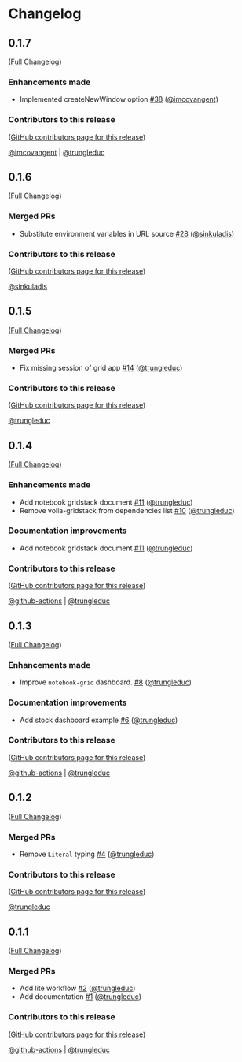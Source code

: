 # Changelog

<!-- <START NEW CHANGELOG ENTRY> -->

## 0.1.7

([Full Changelog](https://github.com/trungleduc/jupyter_app_launcher/compare/v0.1.6...3421979a03ce58c28bccd84694c558594d956a7d))

### Enhancements made

- Implemented createNewWindow option [#38](https://github.com/trungleduc/jupyter_app_launcher/pull/38) ([@imcovangent](https://github.com/imcovangent))

### Contributors to this release

([GitHub contributors page for this release](https://github.com/trungleduc/jupyter_app_launcher/graphs/contributors?from=2023-04-25&to=2023-08-22&type=c))

[@imcovangent](https://github.com/search?q=repo%3Atrungleduc%2Fjupyter_app_launcher+involves%3Aimcovangent+updated%3A2023-04-25..2023-08-22&type=Issues) | [@trungleduc](https://github.com/search?q=repo%3Atrungleduc%2Fjupyter_app_launcher+involves%3Atrungleduc+updated%3A2023-04-25..2023-08-22&type=Issues)

<!-- <END NEW CHANGELOG ENTRY> -->

## 0.1.6

([Full Changelog](https://github.com/trungleduc/jupyter_app_launcher/compare/v0.1.5...1633002852cafdc3bd97165e86bab9967f3474c4))

### Merged PRs

- Substitute environment variables in URL source [#28](https://github.com/trungleduc/jupyter_app_launcher/pull/28) ([@sinkuladis](https://github.com/sinkuladis))

### Contributors to this release

([GitHub contributors page for this release](https://github.com/trungleduc/jupyter_app_launcher/graphs/contributors?from=2022-10-13&to=2023-04-25&type=c))

[@sinkuladis](https://github.com/search?q=repo%3Atrungleduc%2Fjupyter_app_launcher+involves%3Asinkuladis+updated%3A2022-10-13..2023-04-25&type=Issues)

## 0.1.5

([Full Changelog](https://github.com/trungleduc/jupyter_app_launcher/compare/v0.1.4...7040059d7c75904332f7d08a1f1e374e2ef3c117))

### Merged PRs

- Fix missing session of grid app [#14](https://github.com/trungleduc/jupyter_app_launcher/pull/14) ([@trungleduc](https://github.com/trungleduc))

### Contributors to this release

([GitHub contributors page for this release](https://github.com/trungleduc/jupyter_app_launcher/graphs/contributors?from=2022-10-10&to=2022-10-13&type=c))

[@trungleduc](https://github.com/search?q=repo%3Atrungleduc%2Fjupyter_app_launcher+involves%3Atrungleduc+updated%3A2022-10-10..2022-10-13&type=Issues)

## 0.1.4

([Full Changelog](https://github.com/trungleduc/jupyter_app_launcher/compare/v0.1.3...905393074b86d038ec2d82b5ade81158a2f7d44f))

### Enhancements made

- Add notebook gridstack document [#11](https://github.com/trungleduc/jupyter_app_launcher/pull/11) ([@trungleduc](https://github.com/trungleduc))
- Remove voila-gridstack from dependencies list [#10](https://github.com/trungleduc/jupyter_app_launcher/pull/10) ([@trungleduc](https://github.com/trungleduc))

### Documentation improvements

- Add notebook gridstack document [#11](https://github.com/trungleduc/jupyter_app_launcher/pull/11) ([@trungleduc](https://github.com/trungleduc))

### Contributors to this release

([GitHub contributors page for this release](https://github.com/trungleduc/jupyter_app_launcher/graphs/contributors?from=2022-10-08&to=2022-10-10&type=c))

[@github-actions](https://github.com/search?q=repo%3Atrungleduc%2Fjupyter_app_launcher+involves%3Agithub-actions+updated%3A2022-10-08..2022-10-10&type=Issues) | [@trungleduc](https://github.com/search?q=repo%3Atrungleduc%2Fjupyter_app_launcher+involves%3Atrungleduc+updated%3A2022-10-08..2022-10-10&type=Issues)

## 0.1.3

([Full Changelog](https://github.com/trungleduc/jupyter_app_launcher/compare/v0.1.2...6dff12cf495574b1881ba93599d94884054cdff8))

### Enhancements made

- Improve `notebook-grid` dashboard. [#8](https://github.com/trungleduc/jupyter_app_launcher/pull/8) ([@trungleduc](https://github.com/trungleduc))

### Documentation improvements

- Add stock dashboard example [#6](https://github.com/trungleduc/jupyter_app_launcher/pull/6) ([@trungleduc](https://github.com/trungleduc))

### Contributors to this release

([GitHub contributors page for this release](https://github.com/trungleduc/jupyter_app_launcher/graphs/contributors?from=2022-09-18&to=2022-10-08&type=c))

[@github-actions](https://github.com/search?q=repo%3Atrungleduc%2Fjupyter_app_launcher+involves%3Agithub-actions+updated%3A2022-09-18..2022-10-08&type=Issues) | [@trungleduc](https://github.com/search?q=repo%3Atrungleduc%2Fjupyter_app_launcher+involves%3Atrungleduc+updated%3A2022-09-18..2022-10-08&type=Issues)

## 0.1.2

([Full Changelog](https://github.com/trungleduc/jupyter_app_launcher/compare/v0.1.1...126be69e271b681c370713ecb8ac87e05eb323c2))

### Merged PRs

- Remove `Literal` typing [#4](https://github.com/trungleduc/jupyter_app_launcher/pull/4) ([@trungleduc](https://github.com/trungleduc))

### Contributors to this release

([GitHub contributors page for this release](https://github.com/trungleduc/jupyter_app_launcher/graphs/contributors?from=2022-09-17&to=2022-09-18&type=c))

[@trungleduc](https://github.com/search?q=repo%3Atrungleduc%2Fjupyter_app_launcher+involves%3Atrungleduc+updated%3A2022-09-17..2022-09-18&type=Issues)

## 0.1.1

([Full Changelog](https://github.com/trungleduc/jupyter_app_launcher/compare/v0.0.0...b20812f7fdcc2a880fd1db9c20a6b12c6824b085))

### Merged PRs

- Add lite workflow [#2](https://github.com/trungleduc/jupyter_app_launcher/pull/2) ([@trungleduc](https://github.com/trungleduc))
- Add documentation [#1](https://github.com/trungleduc/jupyter_app_launcher/pull/1) ([@trungleduc](https://github.com/trungleduc))

### Contributors to this release

([GitHub contributors page for this release](https://github.com/trungleduc/jupyter_app_launcher/graphs/contributors?from=2022-09-04&to=2022-09-17&type=c))

[@github-actions](https://github.com/search?q=repo%3Atrungleduc%2Fjupyter_app_launcher+involves%3Agithub-actions+updated%3A2022-09-04..2022-09-17&type=Issues) | [@trungleduc](https://github.com/search?q=repo%3Atrungleduc%2Fjupyter_app_launcher+involves%3Atrungleduc+updated%3A2022-09-04..2022-09-17&type=Issues)

